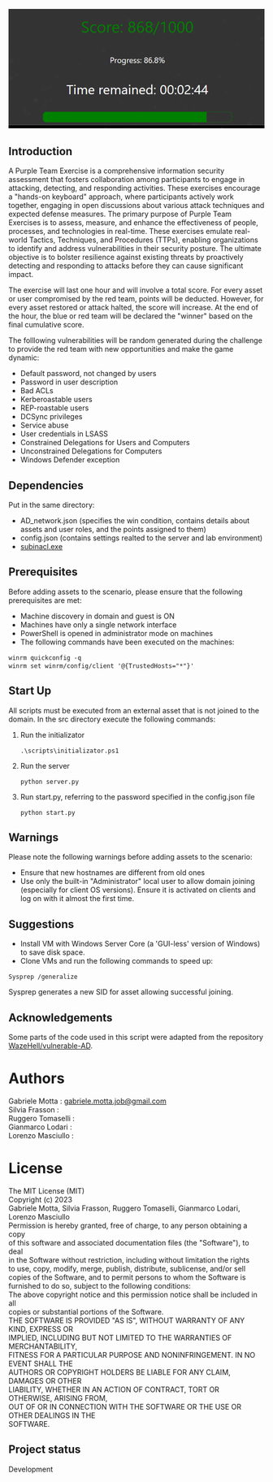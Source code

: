 ![plot](./img/front.png)

## Introduction
A Purple Team Exercise is a comprehensive information security assessment that fosters collaboration among participants to engage in attacking, detecting, and responding activities. These exercises encourage a "hands-on keyboard" approach, where participants actively work together, engaging in open discussions about various attack techniques and expected defense measures. The primary purpose of Purple Team Exercises is to assess, measure, and enhance the effectiveness of people, processes, and technologies in real-time. These exercises emulate real-world Tactics, Techniques, and Procedures (TTPs), enabling organizations to identify and address vulnerabilities in their security posture. The ultimate objective is to bolster resilience against existing threats by proactively detecting and responding to attacks before they can cause significant impact.

The exercise will last one hour and will involve a total score. For every asset or user compromised by the red team, points will be deducted. However, for every asset restored or attack halted, the score will increase. At the end of the hour, the blue or red team will be declared the "winner" based on the final cumulative score.

The folllowing vulnerabilities will be random generated during the challenge to provide the red team with new opportunities and make the game dynamic:

- Default password, not changed by users
- Password in user description
- Bad ACLs
- Kerberoastable users
- REP-roastable users
- DCSync privileges
- Service abuse
- User credentials in LSASS
- Constrained Delegations for Users and Computers
- Unconstrained Delegations for Computers
- Windows Defender exception

## Dependencies
Put in the same directory:

- AD_network.json (specifies the win condition, contains details about assets and user roles, and the points assigned to them)
- config.json (contains settings realted to the server and lab environment)
- [subinacl.exe](https://social.technet.microsoft.com/wiki/contents/articles/51625.subinacl-a-complete-solution-to-configure-security-permission.aspx)

## Prerequisites
Before adding assets to the scenario, please ensure that the following prerequisites are met:

- Machine discovery in domain and guest is ON
- Machines have only a single network interface
- PowerShell is opened in administrator mode on machines
- The following commands have been executed on the machines:

```
winrm quickconfig -q
winrm set winrm/config/client '@{TrustedHosts="*"}'
```

## Start Up
All scripts must be executed from an external asset that is not joined to the domain.
In the src directory execute the following commands:
1) Run the initializator
   ```
   .\scripts\initializator.ps1
   ```
3) Run the server
   ```
   python server.py
   ```
5) Run start.py, referring to the password specified in the config.json file
   ```
   python start.py
   ```

## Warnings
Please note the following warnings before adding assets to the scenario:

- Ensure that new hostnames are different from old ones
- Use only the built-in "Administrator" local user to allow domain joining (especially for client OS versions). Ensure it is activated on clients and log on with it almost the first time.


## Suggestions
- Install VM with Windows Server Core (a 'GUI-less' version of Windows) to save disk space.
- Clone VMs and run the following commands to speed up:
```
Sysprep /generalize
```
Sysprep generates a new SID for asset allowing successful joining.

## Acknowledgements
Some parts of the code used in this script were adapted from the repository [WazeHell/vulnerable-AD](https://github.com/WazeHell/vulnerable-AD).

# Authors
Gabriele Motta : gabriele.motta.job@gmail.com  
Silvia Frasson :  
Ruggero Tomaselli :  
Gianmarco Lodari :  
Lorenzo Masciullo :

# License
The MIT License (MIT)  
Copyright (c) 2023  
Gabriele Motta, Silvia Frasson, Ruggero Tomaselli, Gianmarco Lodari, Lorenzo Masciullo  
Permission is hereby granted, free of charge, to any person obtaining a copy  
of this software and associated documentation files (the "Software"), to deal  
in the Software without restriction, including without limitation the rights  
to use, copy, modify, merge, publish, distribute, sublicense, and/or sell  
copies of the Software, and to permit persons to whom the Software is  
furnished to do so, subject to the following conditions:  
The above copyright notice and this permission notice shall be included in all  
copies or substantial portions of the Software.  
THE SOFTWARE IS PROVIDED "AS IS", WITHOUT WARRANTY OF ANY KIND, EXPRESS OR  
IMPLIED, INCLUDING BUT NOT LIMITED TO THE WARRANTIES OF MERCHANTABILITY,  
FITNESS FOR A PARTICULAR PURPOSE AND NONINFRINGEMENT. IN NO EVENT SHALL THE  
AUTHORS OR COPYRIGHT HOLDERS BE LIABLE FOR ANY CLAIM, DAMAGES OR OTHER  
LIABILITY, WHETHER IN AN ACTION OF CONTRACT, TORT OR OTHERWISE, ARISING FROM,  
OUT OF OR IN CONNECTION WITH THE SOFTWARE OR THE USE OR OTHER DEALINGS IN THE  
SOFTWARE.  

## Project status
Development
